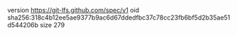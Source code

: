 version https://git-lfs.github.com/spec/v1
oid sha256:318c4b12ee5ae9377b9ac6d67ddedfbc37c78cc23fb6bf5d2b35ae51d544206b
size 279
